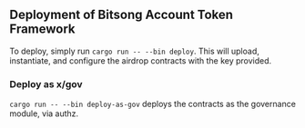 ## Deployment of Bitsong Account Token Framework

To deploy, simply run `cargo run -- --bin deploy`. This will upload, instantiate, and configure the airdrop contracts with the key provided. 


### Deploy as x/gov 
`cargo run -- --bin deploy-as-gov` deploys the contracts as the governance module, via authz.
